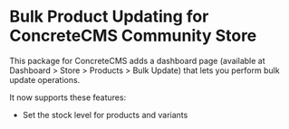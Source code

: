 # Bulk Product Updating for ConcreteCMS Community Store

This package for ConcreteCMS adds a dashboard page (available at Dashboard > Store > Products > Bulk Update) that lets you perform bulk update operations.

It now supports these features:

- Set the stock level for products and variants
